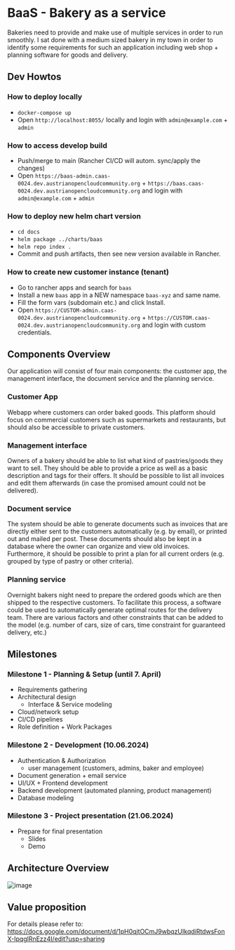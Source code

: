 # BaaS - Bakery as a service

Bakeries need to provide and make use of multiple services in
order to run smoothly. I sat done with a medium sized bakery in my
town in order to identify some requirements for such an
application including web shop + planning software for goods and delivery.

## Dev Howtos

### How to deploy locally

* `docker-compose up`
* Open `http://localhost:8055/` locally and login with `admin@example.com` + `admin`

### How to access develop build

* Push/merge to main (Rancher CI/CD will autom. sync/apply the changes)
* Open `https://baas-admin.caas-0024.dev.austrianopencloudcommunity.org` + `https://baas.caas-0024.dev.austrianopencloudcommunity.org` and login with `admin@example.com` + `admin`

### How to deploy new helm chart version

* `cd docs` 
* `helm package ../charts/baas`
* `helm repo index .`
* Commit and push artifacts, then see new version available in Rancher.

### How to create new customer instance (tenant)

* Go to rancher apps and search for `baas`
* Install a new `baas` app in a NEW namespace `baas-xyz` and same name.
* Fill the form vars (subdomain etc.) and click Install.
* Open `https://CUSTOM-admin.caas-0024.dev.austrianopencloudcommunity.org` + `https://CUSTOM.caas-0024.dev.austrianopencloudcommunity.org` and login with custom credentials.


## Components Overview

Our application will consist of four main components: the customer app, the management interface, the document service and the planning service.

### Customer App

Webapp where customers can order baked goods. This platform should focus on commercial customers such as supermarkets and restaurants, but should also be accessible to private customers.

### Management interface

Owners of a bakery should be able to list what kind of pastries/goods they want to sell. They should be able to provide a price as well as a basic description and tags for their offers. It should be possible to list all invoices and edit them afterwards (in case the promised amount could not be delivered).

### Document service

The system should be able to generate documents such as invoices that are directly either sent to the customers automatically (e.g. by email), or printed out and mailed per post. These documents should also be kept in a database where the owner can organize and view old invoices. Furthermore, it should be possible to print a plan for all current orders (e.g. grouped by type of pastry or other criteria).

### Planning service

Overnight bakers night need to prepare the ordered goods which are then shipped to the respective customers. To facilitate this process, a software could be used to automatically generate optimal routes for the delivery team. There are various factors and other constraints that can be added to the model (e.g. number of cars, size of cars, time constraint for guaranteed delivery, etc.)

## Milestones

### Milestone 1 - Planning & Setup (until 7. April)
* Requirements gathering
* Architectural design
  * Interface & Service modeling
* Cloud/network setup
* CI/CD pipelines
* Role definition + Work Packages

### Milestone 2 - Development (10.06.2024)
* Authentication & Authorization
  * user management (customers, admins, baker and employee)
* Document generation + email service
* UI/UX + Frontend development
* Backend development (automated planning, product management)
* Database modeling

### Milestone 3 - Project presentation (21.06.2024)
* Prepare for final presentation
  * Slides
  * Demo


## Architecture Overview

![image](https://github.com/AustrianDataLAB/bakery_as_a_service/assets/75341604/643fcc98-2de8-4199-a95d-cbb5b32ac6d9)

## Value proposition

For details please refer to: https://docs.google.com/document/d/1pH0qjtOCmJ9wbqzUIkqdiRtdwsFonX-IpqglRnEzz4I/edit?usp=sharing
